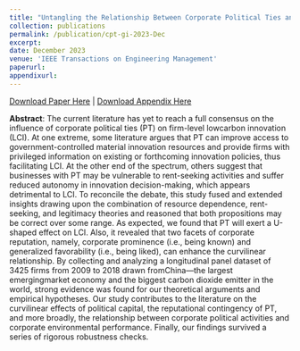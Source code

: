 ```yaml
---
title: "Untangling the Relationship Between Corporate Political Ties and Low-Carbon Innovation: The Moderating Roles of Prominence and Favorability"
collection: publications
permalink: /publication/cpt-gi-2023-Dec
excerpt: 
date: December 2023
venue: 'IEEE Transactions on Engineering Management'
paperurl: 
appendixurl: 
---
```

<a href='http://lixia1118.github.io/xialinov18.github.io/files/UntanglingtheRelationshipBetween.pdf'>Download Paper Here</a> | <a href='http://lixia1118.github.io/xiali_academic.github.io/files/PT-LCI-Supplementary material - supp.pdf'>Download Appendix Here</a> 

**Abstract**: The current literature has yet to reach a full consensus on the influence of corporate political ties (PT) on firm-level lowcarbon innovation (LCI). At one extreme, some literature argues that PT can improve access to government-controlled material innovation resources and provide firms with privileged information on existing or forthcoming innovation policies, thus facilitating LCI. At the other end of the spectrum, others suggest that businesses with PT may be vulnerable to rent-seeking activities and suffer reduced autonomy in innovation decision-making, which appears detrimental to LCI. To reconcile the debate, this study fused and extended insights drawing upon the combination of resource dependence, rent-seeking, and legitimacy theories and reasoned that both propositions may be correct over some range. As expected, we found that PT will exert a U-shaped effect on LCI. Also, it revealed that two facets of corporate reputation, namely, corporate prominence (i.e., being known) and generalized favorability (i.e., being liked), can enhance the curvilinear relationship. By collecting and analyzing a longitudinal panel dataset of 3425 firms from 2009 to 2018 drawn fromChina—the largest emergingmarket economy and the biggest carbon dioxide emitter in the world, strong evidence was found for our theoretical arguments and empirical hypotheses. Our study contributes to the literature on the curvilinear effects of political capital, the reputational contingency of PT, and more broadly, the relationship between corporate political activities and corporate environmental performance. Finally, our findings survived a series of rigorous robustness checks.
